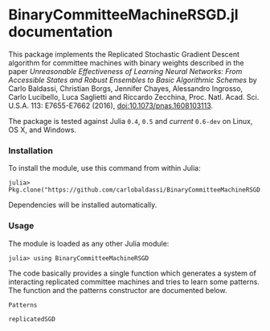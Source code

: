 # BinaryCommitteeMachineRSGD.jl documentation

This package implements the Replicated Stochastic Gradient Descent algorithm for
committee machines with binary weights described in the paper
*Unreasonable Effectiveness of Learning Neural Networks: From Accessible States
and Robust Ensembles to Basic Algorithmic Schemes*
by Carlo Baldassi, Christian Borgs, Jennifer Chayes, Alessandro Ingrosso,
Carlo Lucibello, Luca Saglietti and Riccardo Zecchina,
Proc. Natl. Acad. Sci. U.S.A. 113: E7655-E7662 (2016), [doi:10.1073/pnas.1608103113](http://dx.doi.org/10.1073/pnas.1608103113).

The package is tested against Julia `0.4`, `0.5` and *current* `0.6-dev` on Linux, OS X, and Windows.

### Installation

To install the module, use this command from within Julia:

```
julia> Pkg.clone("https://github.com/carlobaldassi/BinaryCommitteeMachineRSGD.jl")
```

Dependencies will be installed automatically.

### Usage

The module is loaded as any other Julia module:

```
julia> using BinaryCommitteeMachineRSGD
```

The code basically provides a single function which generates a system of interacting
replicated committee machines and tries to learn some patterns. The function and the
patterns constructor are documented below.

```@docs
Patterns
```

```@docs
replicatedSGD
```

